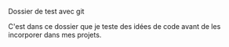 Dossier de test avec git

C'est dans ce dossier que je teste des idées de code avant de les incorporer dans mes projets.
